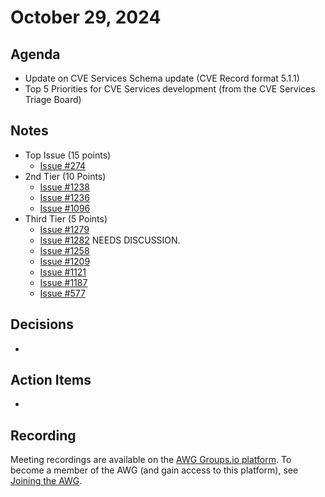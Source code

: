 # October 29, 2024

## Agenda

* Update on CVE Services Schema update (CVE Record format 5.1.1) 
* Top 5 Priorities for CVE Services development (from the CVE Services Triage Board)

## Notes

* Top Issue (15 points)
  * [Issue #274](https://github.com/orgs/CVEProject/projects/27/views/1?pane=issue&itemId=80138825&issue=CVEProject%7Ccve-services%7C1274)
* 2nd Tier (10 Points)
    * [Issue #1238](https://github.com/orgs/CVEProject/projects/27/views/1?pane=issue&itemId=69536176&issue=CVEProject%7Ccve-services%7C1238)
    * [Issue #1236](https://github.com/orgs/CVEProject/projects/27/views/1?pane=issue&itemId=69536177&issue=CVEProject%7Ccve-services%7C1236)
    * [Issue #1096](https://github.com/orgs/CVEProject/projects/27/views/1?pane=issue&itemId=69536179&issue=CVEProject%7Ccve-services%7C1096)
* Third Tier (5 Points)
    * [Issue #1279](https://github.com/CVEProject/cve-services/issues/1279)
    * [Issue #1282](https://github.com/CVEProject/cve-services/issues/1282)  NEEDS DISCUSSION.
    * [Issue #1258](https://github.com/CVEProject/cve-services/issues/1258)
    * [Issue #1209](https://github.com/CVEProject/cve-services/issues/1209)
    * [Issue #1121](https://github.com/CVEProject/cve-services/issues/1121)
    * [Issue #1187](https://github.com/CVEProject/cve-services/issues/1287)
    * [Issue #577](https://github.com/CVEProject/cve-services/issues/577)


## Decisions

*

## Action Items

*

## Recording

Meeting recordings are available on the [AWG Groups.io platform](https://cve-cwe-programs.groups.io/g/AWG/files/MeetingRecordings).
To become a member of the AWG (and gain access to this platform), see [Joining the AWG](https://github.com/CVEProject/automation-working-group?tab=readme-ov-file#joining-the-awg).
